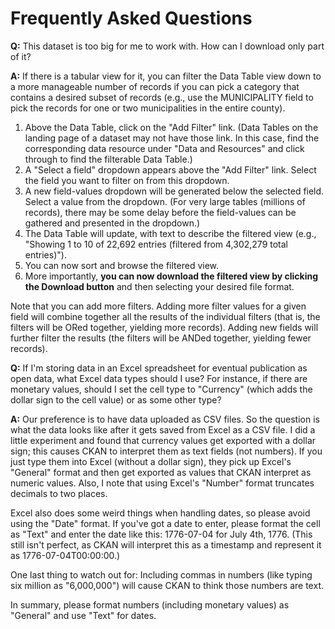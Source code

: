 # Frequently Asked Questions

**Q:** This dataset is too big for me to work with. How can I download only part of it?

**A:** If there is a tabular view for it, you can filter the Data Table view down to a more manageable number of records if you can pick a category that contains a desired subset of records (e.g., use the MUNICIPALITY field to pick the records for one or two municipalities in the entire county).

1) Above the Data Table, click on the "Add Filter" link. (Data Tables on the landing page of a dataset may not have those link. In this case, find the corresponding data resource under "Data and Resources" and click through to find the filterable Data Table.)
2) A "Select a field" dropdown appears above the "Add Filter" link. Select the field you want to filter on from this dropdown.
3) A new field-values dropdown will be generated below the selected field. Select a value from the dropdown. (For very large tables (millions of records), there may be some delay before the field-values can be gathered and presented in the dropdown.)
4) The Data Table will update, with text to describe the filtered view (e.g., "Showing 1 to 10 of 22,692 entries (filtered from 4,302,279 total entries)"). 
5) You can now sort and browse the filtered view.
6) More importantly, **you can now download the filtered view by clicking the Download button** and then selecting your desired file format.

Note that you can add more filters. Adding more filter values for a given field will combine together all the results of the individual filters (that is, the filters will be ORed together, yielding more records). Adding new fields will further filter the results (the filters will be ANDed together, yielding fewer records).

**Q:** If I'm storing data in an Excel spreadsheet for eventual publication as open data, what Excel data types should I use? For instance, if there are monetary values, should I set the cell type to "Currency" (which adds the dollar sign to the cell value) or as some other type?

**A:** Our preference is to have data uploaded as CSV files. So the question is what the data looks like after it gets saved from Excel as a CSV file. I did a little experiment and found that currency values get exported with a dollar sign; this causes CKAN to interpret them as text fields (not numbers). If you just type them into Excel (without a dollar sign), they pick up Excel's "General" format and then get exported as values that CKAN interpret as numeric values. Also, I note that using Excel's "Number" format truncates decimals to two places.

Excel also does some weird things when handling dates, so please avoid using the "Date" format. If you've got a date to enter, please format the cell as "Text" and enter the date like this: 1776-07-04 for July 4th, 1776. (This still isn't perfect, as CKAN will interpret this as a timestamp and represent it as 1776-07-04T00:00:00.)

One last thing to watch out for: Including commas in numbers (like typing six million as "6,000,000") will cause CKAN to think those numbers are text.

In summary, please format numbers (including monetary values) as "General" and use "Text" for dates.
